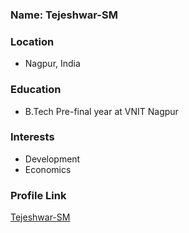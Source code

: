 ### Name: Tejeshwar-SM

### Location
- Nagpur, India

### Education
- B.Tech Pre-final year at VNIT Nagpur

### Interests
- Development
- Economics

### Profile Link
[Tejeshwar-SM](https://github.com/Tejeshwar-SM)